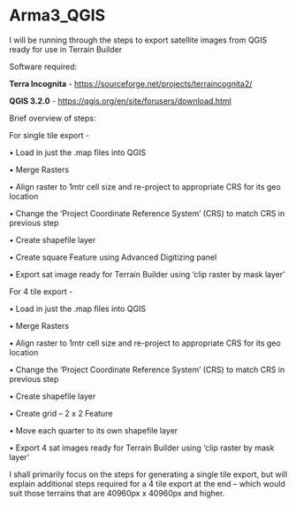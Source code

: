 # Arma3_QGIS

I will be running through the steps to export satellite images from QGIS ready for use in Terrain Builder


Software required:

**Terra Incognita** -  https://sourceforge.net/projects/terraincognita2/

**QGIS 3.2.0** -  https://qgis.org/en/site/forusers/download.html

Brief overview of steps:

For single tile export -

•	Load in just the .map files into QGIS

•	Merge Rasters

•	Align raster to 1mtr cell size and re-project to appropriate CRS for its geo location

•	Change the ‘Project Coordinate Reference System’ (CRS) to match CRS in previous step

•	Create shapefile layer

•	Create square Feature using Advanced Digitizing panel

•	Export sat image ready for Terrain Builder using ‘clip raster by mask layer’



For 4 tile export -

•	Load in just the .map files into QGIS 

•	Merge Rasters

•	Align raster to 1mtr cell size and re-project to appropriate CRS for its geo location

•	Change the ‘Project Coordinate Reference System’ (CRS) to match CRS in previous step

•	Create shapefile layer

•	Create grid – 2 x 2 Feature 

•	Move each quarter to its own shapefile layer

•	Export 4 sat images ready for Terrain Builder using ‘clip raster by mask layer’




I shall primarily focus on the steps for generating a single tile export, but will explain additional steps required for a 4 tile export at the end – which would suit those terrains that are 40960px x 40960px and higher.
